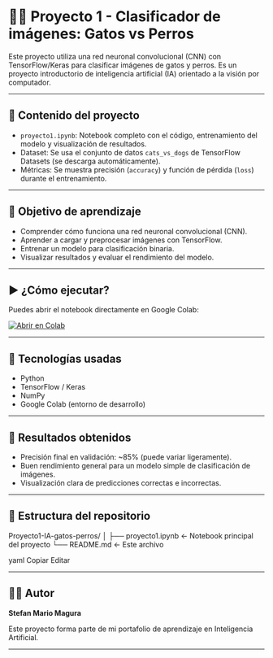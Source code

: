 # 🐶🐱 Proyecto 1 - Clasificador de imágenes: Gatos vs Perros

Este proyecto utiliza una red neuronal convolucional (CNN) con TensorFlow/Keras para clasificar imágenes de gatos y perros. Es un proyecto introductorio de inteligencia artificial (IA) orientado a la visión por computador.

---

## 📁 Contenido del proyecto

- `proyecto1.ipynb`: Notebook completo con el código, entrenamiento del modelo y visualización de resultados.
- Dataset: Se usa el conjunto de datos `cats_vs_dogs` de TensorFlow Datasets (se descarga automáticamente).
- Métricas: Se muestra precisión (`accuracy`) y función de pérdida (`loss`) durante el entrenamiento.

---

## 🧠 Objetivo de aprendizaje

- Comprender cómo funciona una red neuronal convolucional (CNN).
- Aprender a cargar y preprocesar imágenes con TensorFlow.
- Entrenar un modelo para clasificación binaria.
- Visualizar resultados y evaluar el rendimiento del modelo.

---

## ▶️ ¿Cómo ejecutar?

Puedes abrir el notebook directamente en Google Colab:

[![Abrir en Colab](https://colab.research.google.com/assets/colab-badge.svg)](https://colab.research.google.com/github/StefanMarioMagura/Proyecto1-IA-gatos-perros/blob/master/proyecto1.ipynb)


---

## 🧪 Tecnologías usadas

- Python
- TensorFlow / Keras
- NumPy
- Google Colab (entorno de desarrollo)

---

## 📌 Resultados obtenidos

- Precisión final en validación: ~85% (puede variar ligeramente).
- Buen rendimiento general para un modelo simple de clasificación de imágenes.
- Visualización clara de predicciones correctas e incorrectas.

---

## 📂 Estructura del repositorio

Proyecto1-IA-gatos-perros/
│
├── proyecto1.ipynb ← Notebook principal del proyecto
└── README.md ← Este archivo

yaml
Copiar
Editar

---

## 👨‍💻 Autor

**Stefan Mario Magura**

Este proyecto forma parte de mi portafolio de aprendizaje en Inteligencia Artificial.

---
